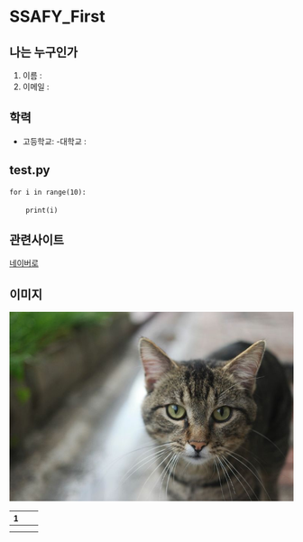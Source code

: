 # SSAFY_First

## 나는 누구인가

1. 이름 :
2. 이메일 :

## 학력

- 고등학교:
  -대학교 :

## test.py

```
for i in range(10):

    print(i)
```

## 관련사이트

[네이버로]('http//naver.com')

## 이미지

![이미지](./이미지.jpg)

| **1** |     |     |
| ----- | --- | --- |
|       |     |     |
|       |     |     |
